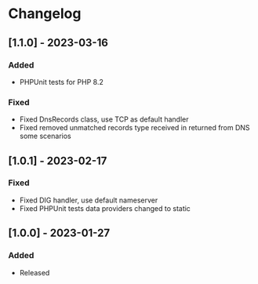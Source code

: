 # Changelog

## [1.1.0] - 2023-03-16

### Added

- PHPUnit tests for PHP 8.2

### Fixed

- Fixed DnsRecords class, use TCP as default handler
- Fixed removed unmatched records type received in returned from DNS some scenarios

## [1.0.1] - 2023-02-17

### Fixed

- Fixed DIG handler, use default nameserver
- Fixed PHPUnit tests data providers changed to static

## [1.0.0] - 2023-01-27

### Added

- Released
